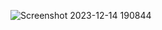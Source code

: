 ![Screenshot 2023-12-14 190844](https://github.com/Dhrumit2003/Largest-Among-Three-Numbers/assets/141128230/a07e6554-3189-43bc-9c6f-21decdc8cf02)
